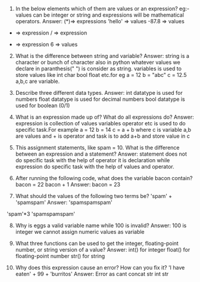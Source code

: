 1. In the below elements which of them are values or an expression? eg:- values can be
integer or string and expressions will be mathematical operators.
Answer:
  (*)=> expressions
  'hello' => values
  -87.8 => values
  - => expression
  / => expression
  + => expression
  6 => values

2. What is the difference between string and variable?
Answer:
   string is a character or bunch of character also in python whatever values we declare in paranthesis(" ") is consider as string.
   variables is used to store values like int char bool float etc.for eg
   a = 12
   b = "abc"
   c = 12.5
   a,b,c are variable.

3. Describe three different data types.
Answer:
   int datatype is used for numbers
   float datatype is used for decimal numbers
   bool datatype is used for boolean (0/1)

4. What is an expression made up of? What do all expressions do?
Answer:
    expression is collection of values variables operator etc is used to do specific task.For example
    a = 12
    b = 14
    c = a + b
    where c is variable a,b are values and + is operator and task is to add a+b and store value in c

5. This assignment statements, like spam = 10. What is the difference between an
expression and a statement?
Answer:
    statement does not do specific task with the help of operator it is declaration while expression do specific task with the help of values and operator.

6. After running the following code, what does the variable bacon contain?
bacon = 22
bacon + 1
Answer:
    bacon = 23

7. What should the values of the following two terms be?
'spam' + 'spamspam'
Answer:
    'spamspamspam'

'spam'*3
'spamspamspam'

8. Why is eggs a valid variable name while 100 is invalid?
Answer:
    100 is integer we cannot assign numeric values as variable

9. What three functions can be used to get the integer, floating-point number, or string
version of a value?
Answer:
    int() for integer
    float() for floating-point number
    str() for string

10. Why does this expression cause an error? How can you fix it?
'I have eaten' + 99 + 'burritos'
Answer:
    Error as cant concat str int str


```python

```
